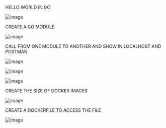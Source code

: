 HELLO WORLD IN GO

![image](https://github.com/PRABAKAR57/7376212CB135/assets/111855641/cf9533fe-9d9d-4dd0-a8a7-d2ce4e09edb2)

CREATE A GO MODULE

![image](https://github.com/PRABAKAR57/7376212CB135/assets/111855641/44567384-ebb9-4df8-9b87-20f1fd95748b)

CALL FROM ONE MODULE TO ANOTHER AND SHOW IN LOCALHOST AND POSTMAN

![image](https://github.com/PRABAKAR57/7376212CB135/assets/111855641/9d551bc9-6b8c-48e5-8e9b-4b85ed20737b)

![image](https://github.com/PRABAKAR57/7376212CB135/assets/111855641/9208b57a-cf38-429f-a691-372f4dc1da7d)

![image](https://github.com/PRABAKAR57/7376212CB135/assets/111855641/f80d98fc-8972-4fc1-959c-96cb53c7a749)

CREATE THE SIZE OF DOCKER IMAGES

![image](https://github.com/PRABAKAR57/7376212CB135/assets/111855641/d92d7dc6-44d4-4635-9220-d59f5cb368c1)

CREATE A DOCKERFILE TO ACCESS THE FILE

![image](https://github.com/PRABAKAR57/7376212CB135/assets/111855641/b2e9073e-5e1c-48e0-8afe-145a82f24fbb)
